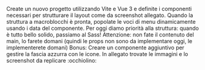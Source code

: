 Create un nuovo progetto utilizzando Vite e Vue 3 e definite i componenti necessari per strutturare il layout come da screenshot allegato. Quando la struttura a macroblocchi è pronta, popolate le voci di menu dinamicamente usando i data del componente. Per oggi diamo priorità alla struttura: quando è tutto bello solido, passiamo al Sass!
Attenzione: non fate il contenuto del main, lo farete domani (quindi le props non sono da implementare oggi, le implementerete domani)
Bonus: Creare un componente aggiuntivo per gestire la fascia azzurra con le icone.
In allegato trovate le immagini e lo screenshot da replicare :occhiolino:
